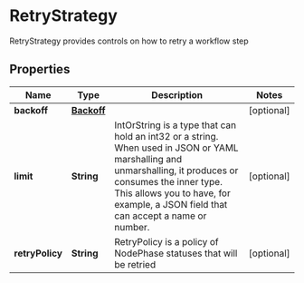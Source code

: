 

# RetryStrategy

RetryStrategy provides controls on how to retry a workflow step
## Properties

Name | Type | Description | Notes
------------ | ------------- | ------------- | -------------
**backoff** | [**Backoff**](Backoff.md) |  |  [optional]
**limit** | **String** | IntOrString is a type that can hold an int32 or a string.  When used in JSON or YAML marshalling and unmarshalling, it produces or consumes the inner type.  This allows you to have, for example, a JSON field that can accept a name or number. |  [optional]
**retryPolicy** | **String** | RetryPolicy is a policy of NodePhase statuses that will be retried |  [optional]



